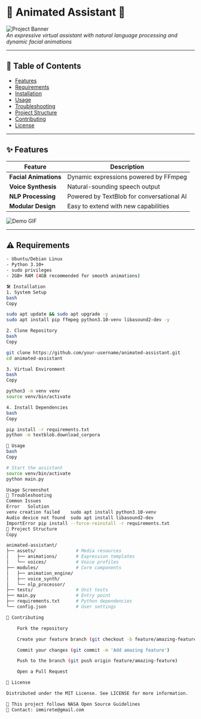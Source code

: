 

# 🚀 Animated Assistant 🤖

![Project Banner](./assets/banner.png)  
*An expressive virtual assistant with natural language processing and dynamic facial animations*

---

## 📌 Table of Contents
- [Features](#-features)
- [Requirements](#-requirements)
- [Installation](#-installation)
- [Usage](#-usage)
- [Troubleshooting](#-troubleshooting)
- [Project Structure](#-project-structure)
- [Contributing](#-contributing)
- [License](#-license)

---

## ✨ Features
| Feature | Description |
|---------|-------------|
| **Facial Animations** | Dynamic expressions powered by FFmpeg |
| **Voice Synthesis** | Natural-sounding speech output |
| **NLP Processing** | Powered by TextBlob for conversational AI |
| **Modular Design** | Easy to extend with new capabilities |

![Demo GIF](./assets/demo.gif)

---

## ⚠️ Requirements
```bash
- Ubuntu/Debian Linux
- Python 3.10+
- sudo privileges
- 2GB+ RAM (4GB recommended for smooth animations)

🛠 Installation
1. System Setup
bash
Copy

sudo apt update && sudo apt upgrade -y
sudo apt install pip ffmpeg python3.10-venv libasound2-dev -y

2. Clone Repository
bash
Copy

git clone https://github.com/your-username/animated-assistant.git
cd animated-assistant

3. Virtual Environment
bash
Copy

python3 -m venv venv
source venv/bin/activate

4. Install Dependencies
bash
Copy

pip install -r requirements.txt
python -m textblob.download_corpora

🚀 Usage
bash
Copy

# Start the assistant
source venv/bin/activate
python main.py

Usage Screenshot
🧰 Troubleshooting
Common Issues
Error	Solution
venv creation failed	sudo apt install python3.10-venv
Audio device not found	sudo apt install libasound2-dev
ImportError	pip install --force-reinstall -r requirements.txt
📂 Project Structure
Copy

animated-assistant/
├── assets/               # Media resources
│   ├── animations/       # Expression templates
│   └── voices/           # Voice profiles
├── modules/              # Core components
│   ├── animation_engine/
│   ├── voice_synth/
│   └── nlp_processor/
├── tests/                # Unit tests
├── main.py               # Entry point
├── requirements.txt      # Python dependencies
└── config.json           # User settings

🤝 Contributing

    Fork the repository

    Create your feature branch (git checkout -b feature/amazing-feature)

    Commit your changes (git commit -m 'Add amazing feature')

    Push to the branch (git push origin feature/amazing-feature)

    Open a Pull Request

📜 License

Distributed under the MIT License. See LICENSE for more information.

🔗 This project follows NASA Open Source Guidelines
📧 Contact: immirete@gmail.com
